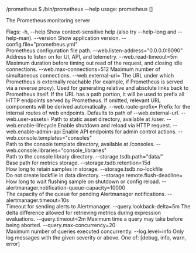 /prometheus $ /bin/prometheus --help
usage: prometheus [<flags>]

The Prometheus monitoring server

Flags:
  -h, --help                     Show context-sensitive help (also try --help-long and --help-man).
      --version                  Show application version.
      --config.file="prometheus.yml"  
                                 Prometheus configuration file path.
      --web.listen-address="0.0.0.0:9090"  
                                 Address to listen on for UI, API, and telemetry.
      --web.read-timeout=5m      Maximum duration before timing out read of the request, and closing idle connections.
      --web.max-connections=512  Maximum number of simultaneous connections.
      --web.external-url=<URL>   The URL under which Prometheus is externally reachable (for example, if Prometheus is served via a reverse proxy). Used for generating relative and absolute links back to Prometheus itself. If the URL
                                 has a path portion, it will be used to prefix all HTTP endpoints served by Prometheus. If omitted, relevant URL components will be derived automatically.
      --web.route-prefix=<path>  Prefix for the internal routes of web endpoints. Defaults to path of --web.external-url.
      --web.user-assets=<path>   Path to static asset directory, available at /user.
      --web.enable-lifecycle     Enable shutdown and reload via HTTP request.
      --web.enable-admin-api     Enable API endpoints for admin control actions.
      --web.console.templates="consoles"  
                                 Path to the console template directory, available at /consoles.
      --web.console.libraries="console_libraries"  
                                 Path to the console library directory.
      --storage.tsdb.path="data/"  
                                 Base path for metrics storage.
      --storage.tsdb.retention=15d  
                                 How long to retain samples in storage.
      --storage.tsdb.no-lockfile  
                                 Do not create lockfile in data directory.
      --storage.remote.flush-deadline=<duration>  
                                 How long to wait flushing sample on shutdown or config reload.
      --alertmanager.notification-queue-capacity=10000  
                                 The capacity of the queue for pending Alertmanager notifications.
      --alertmanager.timeout=10s  
                                 Timeout for sending alerts to Alertmanager.
      --query.lookback-delta=5m  The delta difference allowed for retrieving metrics during expression evaluations.
      --query.timeout=2m         Maximum time a query may take before being aborted.
      --query.max-concurrency=20  
                                 Maximum number of queries executed concurrently.
      --log.level=info           Only log messages with the given severity or above. One of: [debug, info, warn, error]
